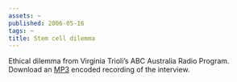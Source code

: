 ```yaml
---
assets: ~
published: 2006-05-16
tags: ~
title: Stem cell dilemma
---
```

Ethical dilemma from Virginia Trioli’s ABC Australia Radio Program.
Download an [MP3](/audio/2006-05-16/trioli-2006-05-16.mp3) encoded
recording of the interview.
